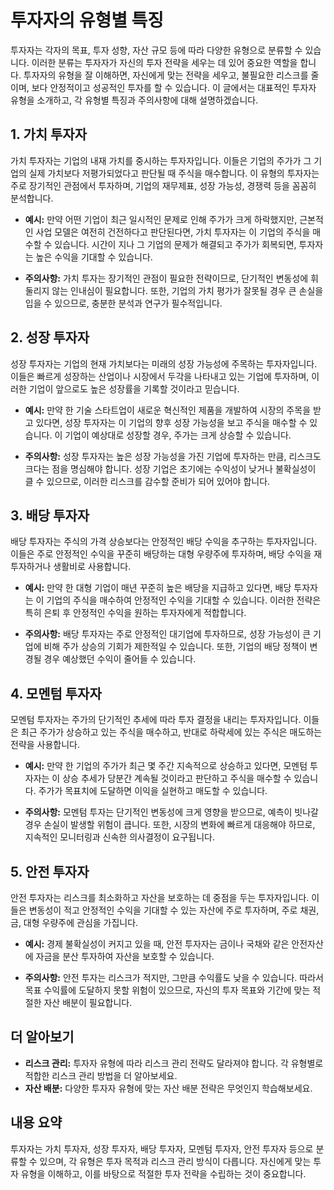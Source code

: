 # 투자자의 유형별 특징

투자자는 각자의 목표, 투자 성향, 자산 규모 등에 따라 다양한 유형으로 분류할 수 있습니다. 이러한 분류는 투자자가 자신의 투자 전략을 세우는 데 있어 중요한 역할을 합니다. 투자자의 유형을 잘 이해하면, 자신에게 맞는 전략을 세우고, 불필요한 리스크를 줄이며, 보다 안정적이고 성공적인 투자를 할 수 있습니다. 이 글에서는 대표적인 투자자 유형을 소개하고, 각 유형별 특징과 주의사항에 대해 설명하겠습니다.

## 1. **가치 투자자**

가치 투자자는 기업의 내재 가치를 중시하는 투자자입니다. 이들은 기업의 주가가 그 기업의 실제 가치보다 저평가되었다고 판단될 때 주식을 매수합니다. 이 유형의 투자자는 주로 장기적인 관점에서 투자하며, 기업의 재무제표, 성장 가능성, 경쟁력 등을 꼼꼼히 분석합니다.

* **예시:** 만약 어떤 기업이 최근 일시적인 문제로 인해 주가가 크게 하락했지만, 근본적인 사업 모델은 여전히 건전하다고 판단된다면, 가치 투자자는 이 기업의 주식을 매수할 수 있습니다. 시간이 지나 그 기업의 문제가 해결되고 주가가 회복되면, 투자자는 높은 수익을 기대할 수 있습니다.

* **주의사항:** 가치 투자는 장기적인 관점이 필요한 전략이므로, 단기적인 변동성에 휘둘리지 않는 인내심이 필요합니다. 또한, 기업의 가치 평가가 잘못될 경우 큰 손실을 입을 수 있으므로, 충분한 분석과 연구가 필수적입니다.

## 2. **성장 투자자**

성장 투자자는 기업의 현재 가치보다는 미래의 성장 가능성에 주목하는 투자자입니다. 이들은 빠르게 성장하는 산업이나 시장에서 두각을 나타내고 있는 기업에 투자하며, 이러한 기업이 앞으로도 높은 성장률을 기록할 것이라고 믿습니다.

* **예시:** 만약 한 기술 스타트업이 새로운 혁신적인 제품을 개발하여 시장의 주목을 받고 있다면, 성장 투자자는 이 기업의 향후 성장 가능성을 보고 주식을 매수할 수 있습니다. 이 기업이 예상대로 성장할 경우, 주가는 크게 상승할 수 있습니다.

* **주의사항:** 성장 투자자는 높은 성장 가능성을 가진 기업에 투자하는 만큼, 리스크도 크다는 점을 명심해야 합니다. 성장 기업은 초기에는 수익성이 낮거나 불확실성이 클 수 있으므로, 이러한 리스크를 감수할 준비가 되어 있어야 합니다.

## 3. **배당 투자자**

배당 투자자는 주식의 가격 상승보다는 안정적인 배당 수익을 추구하는 투자자입니다. 이들은 주로 안정적인 수익을 꾸준히 배당하는 대형 우량주에 투자하며, 배당 수익을 재투자하거나 생활비로 사용합니다.

* **예시:** 만약 한 대형 기업이 매년 꾸준히 높은 배당을 지급하고 있다면, 배당 투자자는 이 기업의 주식을 매수하여 안정적인 수익을 기대할 수 있습니다. 이러한 전략은 특히 은퇴 후 안정적인 수익을 원하는 투자자에게 적합합니다.

* **주의사항:** 배당 투자자는 주로 안정적인 대기업에 투자하므로, 성장 가능성이 큰 기업에 비해 주가 상승의 기회가 제한적일 수 있습니다. 또한, 기업의 배당 정책이 변경될 경우 예상했던 수익이 줄어들 수 있습니다.

## 4. **모멘텀 투자자**

모멘텀 투자자는 주가의 단기적인 추세에 따라 투자 결정을 내리는 투자자입니다. 이들은 최근 주가가 상승하고 있는 주식을 매수하고, 반대로 하락세에 있는 주식은 매도하는 전략을 사용합니다.

* **예시:** 만약 한 기업의 주가가 최근 몇 주간 지속적으로 상승하고 있다면, 모멘텀 투자자는 이 상승 추세가 당분간 계속될 것이라고 판단하고 주식을 매수할 수 있습니다. 주가가 목표치에 도달하면 이익을 실현하고 매도할 수 있습니다.

* **주의사항:** 모멘텀 투자는 단기적인 변동성에 크게 영향을 받으므로, 예측이 빗나갈 경우 손실이 발생할 위험이 큽니다. 또한, 시장의 변화에 빠르게 대응해야 하므로, 지속적인 모니터링과 신속한 의사결정이 요구됩니다.

## 5. **안전 투자자**

안전 투자자는 리스크를 최소화하고 자산을 보호하는 데 중점을 두는 투자자입니다. 이들은 변동성이 적고 안정적인 수익을 기대할 수 있는 자산에 주로 투자하며, 주로 채권, 금, 대형 우량주에 관심을 가집니다.

* **예시:** 경제 불확실성이 커지고 있을 때, 안전 투자자는 금이나 국채와 같은 안전자산에 자금을 분산 투자하여 자산을 보호할 수 있습니다.

* **주의사항:** 안전 투자는 리스크가 적지만, 그만큼 수익률도 낮을 수 있습니다. 따라서 목표 수익률에 도달하지 못할 위험이 있으므로, 자신의 투자 목표와 기간에 맞는 적절한 자산 배분이 필요합니다.

## 더 알아보기

* **리스크 관리:** 투자자 유형에 따라 리스크 관리 전략도 달라져야 합니다. 각 유형별로 적합한 리스크 관리 방법을 더 알아보세요.
* **자산 배분:** 다양한 투자자 유형에 맞는 자산 배분 전략은 무엇인지 학습해보세요.

## 내용 요약

투자자는 가치 투자자, 성장 투자자, 배당 투자자, 모멘텀 투자자, 안전 투자자 등으로 분류할 수 있으며, 각 유형은 투자 목적과 리스크 관리 방식이 다릅니다. 자신에게 맞는 투자 유형을 이해하고, 이를 바탕으로 적절한 투자 전략을 수립하는 것이 중요합니다.